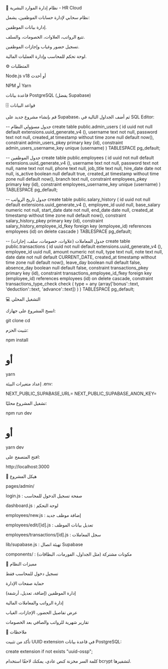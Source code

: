 🏢 نظام إدارة الموارد البشرية - HR Cloud

نظام سحابي لإدارة حسابات الموظفين، يشمل:

إدارة بيانات الموظفين.

تتبع الرواتب، العلاوات، الخصومات، والسلف.

تسجيل حضور وغياب وإجازات الموظفين.

لوحة تحكم للمحاسب وإدارة العمليات المالية.

⚙️ المتطلبات

Node.js v18 أو أحدث

NPM أو Yarn

قاعدة بيانات PostgreSQL (يفضل Supabase)

🗄️ قواعد البيانات

قم بإنشاء مشروع جديد على Supabase، ثم أضف الجداول التالية في SQL Editor:

-- جدول مسؤولي النظام
create table public.admin_users (
id uuid not null default extensions.uuid_generate_v4 (),
username text not null,
password text not null,
created_at timestamp without time zone null default now(),
constraint admin_users_pkey primary key (id),
constraint admin_users_username_key unique (username)
) TABLESPACE pg_default;

-- جدول الموظفين
create table public.employees (
id uuid not null default extensions.uuid_generate_v4 (),
username text not null,
password text not null,
name text not null,
phone text null,
job_title text null,
hire_date date not null,
is_active boolean null default true,
created_at timestamp without time zone null default now(),
branch text null,
constraint employees_pkey primary key (id),
constraint employees_username_key unique (username)
) TABLESPACE pg_default;

-- جدول تاريخ الرواتب
create table public.salary_history (
id uuid not null default extensions.uuid_generate_v4 (),
employee_id uuid null,
base_salary numeric not null,
start_date date not null,
end_date date null,
created_at timestamp without time zone null default now(),
constraint salary_history_pkey primary key (id),
constraint salary_history_employee_id_fkey foreign key (employee_id) references employees (id) on delete cascade
) TABLESPACE pg_default;

-- جدول المعاملات (علاوات، خصومات، سلف، إجازات)
create table public.transactions (
id uuid not null default extensions.uuid_generate_v4 (),
employee_id uuid null,
amount numeric not null,
type text null,
note text null,
date date not null default CURRENT_DATE,
created_at timestamp without time zone null default now(),
leave_day boolean null default false,
absence_day boolean null default false,
constraint transactions_pkey primary key (id),
constraint transactions_employee_id_fkey foreign key (employee_id) references employees (id) on delete cascade,
constraint transactions_type_check check (
type = any (array['bonus'::text, 'deduction'::text, 'advance'::text])
)
) TABLESPACE pg_default;

💻 التشغيل المحلي

انسخ المشروع على جهازك:

git clone <repo-url>
cd <project-folder>

تثبيت الحزم:

npm install

# أو

yarn

إعداد متغيرات البيئة .env:

NEXT_PUBLIC_SUPABASE_URL=<Your Supabase URL>
NEXT_PUBLIC_SUPABASE_ANON_KEY=<Your Supabase ANON Key>

تشغيل المشروع محليًا:

npm run dev

# أو

yarn dev

افتح المتصفح على:

http://localhost:3000

🧩 هيكل المشروع

pages/admin/

login.js : صفحة تسجيل الدخول للمحاسب

dashboard.js : لوحة التحكم

employees/new.js : إضافة موظف جديد

employees/edit/[id].js : تعديل بيانات الموظف

employees/transactions/[id].js : سجل المعاملات

lib/supabase.js : تهيئة اتصال Supabase

components/ : مكونات مشتركة (مثل الجداول، الفورمات، البطاقات)

🔐 مميزات النظام

تسجيل دخول للمحاسب فقط

حماية صفحات الإدارة

إدارة الموظفين (إضافة، تعديل، أرشفة)

إدارة الرواتب والمعاملات المالية

عرض تفاصيل الحضور، الإجازات، الغياب

تقارير شهرية للرواتب والصافي بعد الخصومات

📌 ملاحظات

تأكد من تثبيت UUID extension في قاعدة بيانات PostgreSQL:

create extension if not exists "uuid-ossp";

كلمة السر مخزنة كنص عادي، يمكنك لاحقًا استخدام bcrypt لتشفيرها.
